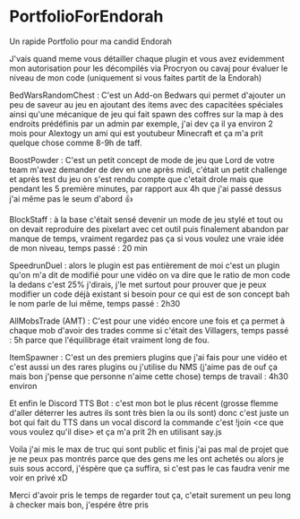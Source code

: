 # PortfolioForEndorah
Un rapide Portfolio pour ma candid Endorah 

J'vais quand meme vous détailler chaque plugin et vous avez evidemment mon autorisation pour les décompilés via Procryon ou cavaj pour évaluer le niveau de mon code (uniquement si vous faites partit de la Endorah)

BedWarsRandomChest : C'est un Add-on Bedwars qui permet d'ajouter un peu de saveur au jeu en ajoutant des items avec des capacitées spéciales ainsi qu'une mécanique de jeu qui fait spawn des coffres sur la map à des endroits prédéfinis par un admin par exemple, j'ai dev ça il ya environ 2 mois pour Alextogy un ami qui est youtubeur Minecraft et ça m'a prit quelque chose comme 8-9h de taff.

BoostPowder : C'est un petit concept de mode de jeu que Lord de votre team m'avez demander de dev en une après midi, c'était un petit challenge et après test du jeu on s'est rendu compte que c'etait drole mais que pendant les 5 première minutes, par rapport aux 4h que j'ai passé dessus j'ai même pas le seum d'abord 👍

BlockStaff : à la base c'était sensé devenir un mode de jeu stylé et tout ou on devait reproduire des pixelart avec cet outil puis finalement abandon par manque de temps, vraiment regardez pas ça si vous voulez une vraie idée de mon niveau, temps passé : 20 min

SpeedrunDuel : alors le plugin est pas entièrement de moi c'est un plugin qu'on m'a dit de modifié pour une vidéo on va dire que le ratio de mon code la dedans c'est 25% j'dirais, j'le met surtout pour prouver que je peux modifier un code déjà existant si besoin pour ce qui est de son concept bah le nom parle de lui même, temps passé : 2h30

AllMobsTrade (AMT) : C'est pour une vidéo encore une fois et ça permet à chaque mob d'avoir des trades comme si c'était des Villagers, temps passé : 5h parce que l'équilibrage était vraiment long de fou.

ItemSpawner : C'est un des premiers plugins que j'ai fais pour une vidéo et c'est aussi un des rares plugins ou j'utilise du NMS (j'aime pas de ouf ça mais bon j'pense que personne n'aime cette chose) temps de travail : 4h30 environ

Et enfin le Discord TTS Bot : c'est mon bot le plus récent (grosse flemme d'aller déterrer les autres ils sont très bien la ou ils sont) donc c'est juste un bot qui fait du TTS dans un vocal discord la commande c'est !join <ce que vous voulez qu'il dise> et ça m'a prit 2h en utilisant say.js


Voila j'ai mis le max de truc qui sont public et finis j'ai pas mal de projet que je ne peux pas montrés parce que des gens me les ont achetés ou alors je suis sous accord, j'éspère que ça suffira, si c'est pas le cas faudra venir me voir en privé xD

Merci d'avoir pris le temps de regarder tout ça, c'etait surement un peu long à checker mais bon, j'espére être pris 

